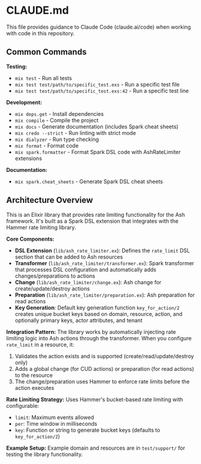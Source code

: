 # CLAUDE.md

This file provides guidance to Claude Code (claude.ai/code) when working with code in this repository.

## Common Commands

**Testing:**
- `mix test` - Run all tests
- `mix test test/path/to/specific_test.exs` - Run a specific test file
- `mix test test/path/to/specific_test.exs:42` - Run a specific test line

**Development:**
- `mix deps.get` - Install dependencies
- `mix compile` - Compile the project
- `mix docs` - Generate documentation (includes Spark cheat sheets)
- `mix credo --strict` - Run linting with strict mode
- `mix dialyzer` - Run type checking
- `mix format` - Format code
- `mix spark.formatter` - Format Spark DSL code with AshRateLimiter extensions

**Documentation:**
- `mix spark.cheat_sheets` - Generate Spark DSL cheat sheets

## Architecture Overview

This is an Elixir library that provides rate limiting functionality for the Ash framework. It's built as a Spark DSL extension that integrates with the Hammer rate limiting library.

**Core Components:**

- **DSL Extension** (`lib/ash_rate_limiter.ex`): Defines the `rate_limit` DSL section that can be added to Ash resources
- **Transformer** (`lib/ash_rate_limiter/transformer.ex`): Spark transformer that processes DSL configuration and automatically adds changes/preparations to actions
- **Change** (`lib/ash_rate_limiter/change.ex`): Ash change for create/update/destroy actions
- **Preparation** (`lib/ash_rate_limiter/preparation.ex`): Ash preparation for read actions
- **Key Generation**: Default key generation function `key_for_action/2` creates unique bucket keys based on domain, resource, action, and optionally primary keys, actor attributes, and tenant

**Integration Pattern:**
The library works by automatically injecting rate limiting logic into Ash actions through the transformer. When you configure `rate_limit` in a resource, it:
1. Validates the action exists and is supported (create/read/update/destroy only)
2. Adds a global change (for CUD actions) or preparation (for read actions) to the resource
3. The change/preparation uses Hammer to enforce rate limits before the action executes

**Rate Limiting Strategy:**
Uses Hammer's bucket-based rate limiting with configurable:
- `limit`: Maximum events allowed
- `per`: Time window in milliseconds  
- `key`: Function or string to generate bucket keys (defaults to `key_for_action/2`)

**Example Setup:**
Example domain and resources are in `test/support/` for testing the library functionality.